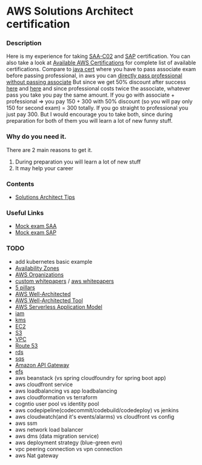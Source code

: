 # AWS Solutions Architect certification


### Description
Here is my experience for taking [SAA-C02](https://aws.amazon.com/certification/certified-solutions-architect-associate) and [SAP](https://aws.amazon.com/certification/certified-solutions-architect-professional) certification.
You can also take a look at [Available AWS Certifications](https://aws.amazon.com/certification) for complete list of available certifications.
Compare to [java cert](https://github.com/dgaydukov/cert-ocpjp11) where you have to pass associate exam before passing professional, in aws you can 
[directly pass professional without passing associate](https://aws.amazon.com/about-aws/whats-new/2018/10/announcing-more-flexibility-for-aws-certification-exams) 
But since we get 50% discount after success [here](https://aws.amazon.com/certification/benefits/) 
and [here](https://aws.amazon.com/about-aws/whats-new/2019/02/new-aws-certification-policies-offer-more-choices-flexibility/) and since professional costs twice the associate, whatever pass you take you pay the same amount.
If you go with associate + professional => you pay 150 + 300 with 50% discount (so you will pay only 150 for second exam) = 300 totally. 
If you go straight to professional you just pay 300. But I would encourage you to take both, since during preparation for both of them you will learn a lot of new funny stuff.


### Why do you need it.
There are 2 main reasons to get it.
1. During preparation you will learn a lot of new stuff
2. It may help your career


### Contents
* [Solutions Architect Tips](https://github.com/dgaydukov/cert-aws-sa/blob/master/files/sa.md)


### Useful Links
* [Mock exam SAA](https://www.whizlabs.com/aws-solutions-architect-associate)
* [Mock exam SAP](https://www.whizlabs.com/aws-solutions-architect-professional)


### TODO
* add kubernetes basic example
* [Availability Zones](https://docs.aws.amazon.com/AWSEC2/latest/UserGuide/using-regions-availability-zones.html)
* [AWS Organizations](https://aws.amazon.com/organizations/faqs/)
* [custom whitepapers](https://jayendrapatil.com) / [aws whitepapers](https://aws.amazon.com/whitepapers) 
* [5 pillars](https://aws.amazon.com/blogs/apn/the-5-pillars-of-the-aws-well-architected-framework)
* [AWS Well-Architected](https://aws.amazon.com/architecture/well-architected)
* [AWS Well-Architected Tool](https://aws.amazon.com/well-architected-tool/faqs/)
* [AWS Serverless Application Model](https://aws.amazon.com/serverless/sam/)
* [iam](https://aws.amazon.com/iam/faqs/)
* [kms](https://aws.amazon.com/kms/)
* [EC2](https://aws.amazon.com/ec2/faqs)
* [S3](https://aws.amazon.com/s3/faqs)
* [VPC](https://aws.amazon.com/vpc/faqs)
* [Route 53](https://aws.amazon.com/route53/faqs)
* [rds](https://aws.amazon.com/rds/faqs)
* [sqs](https://aws.amazon.com/sqs/faqs)
* [Amazon API Gateway](https://aws.amazon.com/api-gateway)
* [efs](https://aws.amazon.com/efs/faq/)
* aws beanstack (vs spring cloudfoundry for spring boot app)
* aws cloudfront service
* aws loadbalancing vs app loadbalancing
* aws cloudformation vs terraform
* cogntio user pool vs identity pool
* aws codepipeline(codecommit/codebuild/codedeploy) vs jenkins
* aws cloudwatch(and it's events/alarms) vs cloudfront vs config
* aws ssm
* aws network load balancer
* aws dms (data migration service)
* aws deployment strategy (blue-green evn)
* vpc peering connection vs vpn connection
* aws Nat gateway